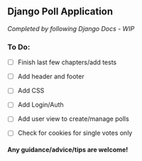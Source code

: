 ## Django Poll Application
*Completed by following Django Docs - WIP*

### To Do:

- [ ] Finish last few chapters/add tests
- [ ] Add header and footer
- [ ] Add CSS
- [ ] Add Login/Auth
- [ ] Add user view to create/manage polls
- [ ] Check for cookies for single votes only


#### Any guidance/advice/tips are welcome!
